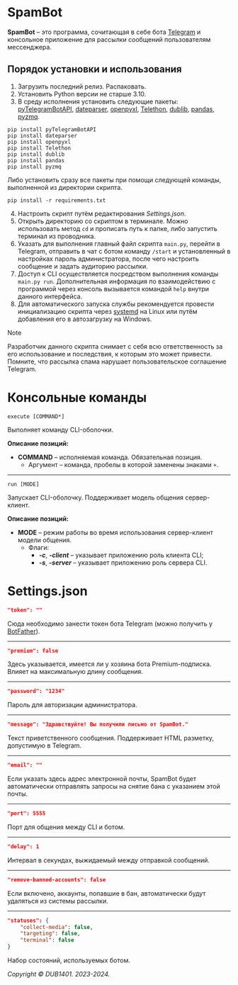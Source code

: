 # SpamBot
**SpamBot** – это программа, сочитающая в себе бота [Telegram](https://telegram.org/) и консольное приложение для рассылки сообщений пользователям мессенджера.

## Порядок установки и использования
1. Загрузить последний релиз. Распаковать.
2. Установить Python версии не старше 3.10.
3. В среду исполнения установить следующие пакеты: [pyTelegramBotAPI](https://github.com/eternnoir/pyTelegramBotAPI), [dateparser](https://github.com/scrapinghub/dateparser), [openpyxl](https://foss.heptapod.net/openpyxl/openpyxl), [Telethon](https://github.com/LonamiWebs/Telethon), [dublib](https://github.com/DUB1401/dublib), [pandas](https://github.com/pandas-dev/pandas), [pyzmq](https://github.com/zeromq/pyzmq).
```
pip install pyTelegramBotAPI
pip install dateparser
pip install openpyxl
pip install Telethon
pip install dublib
pip install pandas
pip install pyzmq
```
Либо установить сразу все пакеты при помощи следующей команды, выполненной из директории скрипта.
```
pip install -r requirements.txt
```
4. Настроить скрипт путём редактирования _Settings.json_.
5. Открыть директорию со скриптом в терминале. Можно использовать метод `cd` и прописать путь к папке, либо запустить терминал из проводника.
6. Указать для выполнения главный файл скрипта `main.py`, перейти в Telegram, отправить в чат с ботом команду `/start` и установленный в настройках пароль администратора, после чего настроить сообщение и задать аудиторию рассылки.
7. Доступ к CLI осуществляется посредством выполнения команды `main.py run`. Дополнительная информация по взаимодействию с программой через консоль вызывается командой `help` внутри данного интерфейса.
8. Для автоматического запуска службы рекомендуется провести инициализацию скрипта через [systemd](systemd/README.md) на Linux или путём добавления его в автозагрузку на Windows.

> [!NOTE]  
> Разработчик данного скрипта снимает с себя всю ответственность за его использование и последствия, к которым это может привести. Помните, что рассылка спама нарушает пользовательское соглашение Telegram.

# Консольные команды
```
execute [COMMAND*]
```
Выполняет команду CLI-оболочки.

**Описание позиций:**
* **COMMAND** – исполняемая команда. Обязательная позиция.
	* Аргумент – команда, пробелы в которой заменены знаками `+`.
___
```
run [MODE]
```
Запускает CLI-оболочку. Поддерживает модель общения сервер-клиент.

**Описание позиций:**
* **MODE** – режим работы во время использования сервер-клиент модели общения.
	* Флаги:
		* _**-с**_, _**-client**_ – указывает приложению роль клиента CLI;
		* _**-s**_, _**-server**_ – указывает приложению роль сервера CLI.

# Settings.json
```JSON
"token": ""
```
Сюда необходимо занести токен бота Telegram (можно получить у [BotFather](https://t.me/BotFather)).
___
```JSON
"premium": false
```
Здесь указывается, имеется ли у хозяина бота Premium-подписка. Влияет на максимальную длину сообщения.
___
```JSON
"password": "1234"
```
Пароль для авторизации администратора.
___
```JSON
"message": "Здравствуйте! Вы получили письмо от SpamBot."
```
Текст приветственного сообщения. Поддерживает HTML разметку, допустимую в Telegram.
___
```JSON
"email": ""
```
Если указать здесь адрес электронной почты, SpamBot будет автоматически отправлять запросы на снятие бана с указанием этой почты.
___
```JSON
"port": 5555
```
Порт для общения между CLI и ботом.
___
```JSON
"delay": 1
```
Интервал в секундах, выжидаемый между отправкой сообщений.
___
```JSON
"remove-banned-accounts": false
```
Если включено, аккаунты, попавшие в бан, автоматически будут удаляться из системы рассылки.
___
```JSON
"statuses": {
	"collect-media": false,
	"targeting": false,
	"terminal": false
}
```
Набор состояний, используемых ботом.

_Copyright © DUB1401. 2023-2024._
